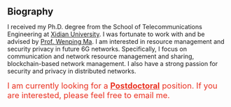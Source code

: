 <h2 style="margin: 60px 0px 10px;">Biography</h2>

I received my Ph.D. degree from the School of Telecommunications Engineering at <a href="https://www.xidian.edu.cn/" target="_blank" rel="noopener noreferrer">Xidian University</a>. I was fortunate to work with and be advised by <a href="https://web.xidian.edu.cn/mawenping/" target="_blank" rel="noopener noreferrer">Prof. Wenping Ma</a>. I am interested in resource management and security privacy in future 6G networks. Specifically, I focus on communication and network resource management and sharing, blockchain-based network management. I also have a strong passion for security and privacy in distributed networks.

<span style="color: #ea3323; font-size: 1.3em;">
  I am currently looking for a <strong style="color: inherit; text-decoration: underline;">Postdoctoral</strong> position. If you are interested, please feel free to email me.
</span>